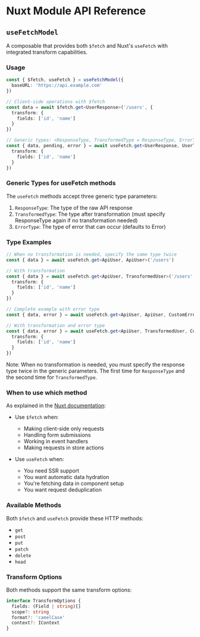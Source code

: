 # Nuxt Module API Reference

## `useFetchModel`

A composable that provides both `$fetch` and Nuxt's `useFetch` with integrated transform capabilities.

### Usage

```typescript
const { $fetch, useFetch } = useFetchModel({
  baseURL: 'https://api.example.com'
})

// Client-side operations with $fetch
const data = await $fetch.get<UserResponse>('/users', {
  transform: {
    fields: ['id', 'name']
  }
})

// Generic types: <ResponseType, TransformedType = ResponseType, ErrorType = Error>
const { data, pending, error } = await useFetch.get<UserResponse, UserTransformed, CustomError>('/users', {
  transform: {
    fields: ['id', 'name']
  }
})
```

### Generic Types for useFetch methods

The `useFetch` methods accept three generic type parameters:
1. `ResponseType`: The type of the raw API response
2. `TransformedType`: The type after transformation (must specify ResponseType again if no transformation needed)
3. `ErrorType`: The type of error that can occur (defaults to Error)

### Type Examples

```typescript
// When no transformation is needed, specify the same type twice
const { data } = await useFetch.get<ApiUser, ApiUser>('/users')

// With transformation
const { data } = await useFetch.get<ApiUser, TransformedUser>('/users', {
  transform: {
    fields: ['id', 'name']
  }
})

// Complete example with error type
const { data, error } = await useFetch.get<ApiUser, ApiUser, CustomError>('/users')

// With transformation and error type
const { data, error } = await useFetch.get<ApiUser, TransformedUser, CustomError>('/users', {
  transform: {
    fields: ['id', 'name']
  }
})
```

Note: When no transformation is needed, you must specify the response type twice in the generic parameters. The first time for `ResponseType` and the second time for `TransformedType`.

### When to use which method

As explained in the [Nuxt documentation](https://nuxt.com/docs/getting-started/data-fetching#the-need-for-usefetch-and-useasyncdata):

- Use `$fetch` when:
  - Making client-side only requests
  - Handling form submissions
  - Working in event handlers
  - Making requests in store actions

- Use `useFetch` when:
  - You need SSR support
  - You want automatic data hydration
  - You're fetching data in component setup
  - You want request deduplication

### Available Methods

Both `$fetch` and `useFetch` provide these HTTP methods:
- `get`
- `post`
- `put`
- `patch`
- `delete`
- `head`

### Transform Options

Both methods support the same transform options:

```typescript
interface TransformOptions {
  fields: (Field | string)[]
  scope?: string
  format?: 'camelCase'
  context?: IContext
}
```